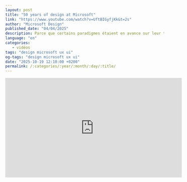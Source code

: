 ```yaml
---
layout: post
title: "50 years of design at Microsoft"
link: "https://www.youtube.com/watch?v=UftBIGyfjKk&t=2s"
author: "Microsoft Design"
published_date: "04/04/2025"
description: Parce que certains paradigmes étaient en avance sur leur temps... nous levons notre verre à la conception des 50 prochaines années avec vous.
language: "en"
categories: 
   - vidéos
tags: "design microsoft ux ui"
og-tags: "design microsoft ux ui"
date: "2025-10-19 12:10:00 +0200"
permalink: /:categories/:year/:month/:day/:title/
---
```


<iframe width="560" height="315" src="https://www.youtube.com/embed/UftBIGyfjKk?si=FqRaKppq1rbyhVXg" title="YouTube video player" frameborder="0" allow="accelerometer; autoplay; clipboard-write; encrypted-media; gyroscope; picture-in-picture; web-share" referrerpolicy="strict-origin-when-cross-origin" allowfullscreen></iframe>